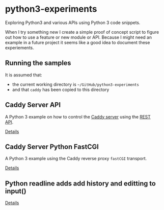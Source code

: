 # python3-experiments
Exploring Python3 and various APIs using Python 3 code snippets.

When I try something new I create a simple proof of concept script 
to figure out how to use a feature or new module or API.
Because I might need an example in a future project it seems like a 
good idea to document these experiements.


## Running the samples
It is assumed that:
* the current working directory is `~/GitHub/python3-experiments`
* and that `caddy` has been copied to this directory


## Caddy Server API
A Python 3 example on how to control the [Caddy server](https://caddyserver.com/) 
using the [REST API](https://caddyserver.com/docs/quick-starts/api).

[Details](caddy-server-api/README.md)


## Caddy Server Python FastCGI
A Python 3 example using the Caddy reverse proxy `fastCGI` transport.

[Details](caddy-server-fastcgi/README.md)


## Python readline adds add history and editting to input()
[Details](python-readline/README.md)
